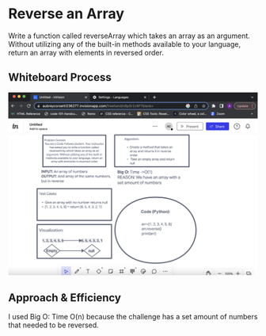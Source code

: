 # Reverse an Array
<!-- Description of the challenge -->
Write a function called reverseArray which takes an array as an argument. Without utilizing any of the built-in methods available to your language, return an array with elements in reversed order.

## Whiteboard Process
<!-- Embedded whiteboard image -->
![whiteboard](./wboard.png)

## Approach & Efficiency
<!-- What approach did you take? Discuss Why. What is the Big O space/time for this approach? -->
I used Big O: Time O(n) because the challenge has a set amount of numbers that needed to be reversed.
